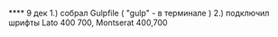 **** 9 дек 
1.) собрал Gulpfile ( "gulp" - в терминале ) 
2.) подключил шрифты  Lato 400 700, Montserat 400,700
                
                      
